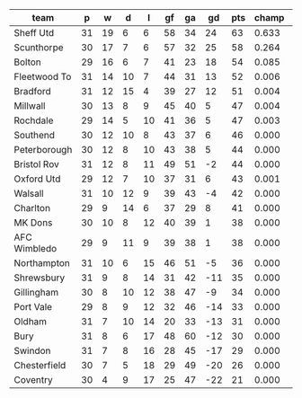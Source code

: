 |     team     | p  | w  | d  | l  | gf | ga | gd  | pts | champ | top2  | top3  | top4  |  5-7  | bot4  | bot3  | bot2  |
|--------------|----|----|----|----|----|----|-----|-----|-------|-------|-------|-------|-------|-------|-------|-------|
| Sheff Utd    | 31 | 19 |  6 |  6 | 58 | 34 |  24 |  63 | 0.633 | 0.888 | 0.968 | 0.991 | 0.009 | 0.000 | 0.000 | 0.000|
| Scunthorpe   | 30 | 17 |  7 |  6 | 57 | 32 |  25 |  58 | 0.264 | 0.667 | 0.866 | 0.942 | 0.052 | 0.000 | 0.000 | 0.000|
| Bolton       | 29 | 16 |  6 |  7 | 41 | 23 |  18 |  54 | 0.085 | 0.307 | 0.644 | 0.800 | 0.166 | 0.000 | 0.000 | 0.000|
| Fleetwood To | 31 | 14 | 10 |  7 | 44 | 31 |  13 |  52 | 0.006 | 0.036 | 0.127 | 0.285 | 0.415 | 0.000 | 0.000 | 0.000|
| Bradford     | 31 | 12 | 15 |  4 | 39 | 27 |  12 |  51 | 0.004 | 0.027 | 0.103 | 0.241 | 0.418 | 0.000 | 0.000 | 0.000|
| Millwall     | 30 | 13 |  8 |  9 | 45 | 40 |   5 |  47 | 0.004 | 0.032 | 0.113 | 0.263 | 0.412 | 0.000 | 0.000 | 0.000|
| Rochdale     | 29 | 14 |  5 | 10 | 41 | 36 |   5 |  47 | 0.003 | 0.024 | 0.078 | 0.183 | 0.372 | 0.000 | 0.000 | 0.000|
| Southend     | 30 | 12 | 10 |  8 | 43 | 37 |   6 |  46 | 0.000 | 0.003 | 0.022 | 0.068 | 0.264 | 0.000 | 0.000 | 0.000|
| Peterborough | 30 | 12 |  8 | 10 | 43 | 38 |   5 |  44 | 0.000 | 0.002 | 0.014 | 0.043 | 0.187 | 0.000 | 0.000 | 0.000|
| Bristol Rov  | 31 | 12 |  8 | 11 | 49 | 51 |  -2 |  44 | 0.000 | 0.000 | 0.003 | 0.010 | 0.074 | 0.001 | 0.000 | 0.000|
| Oxford Utd   | 29 | 12 |  7 | 10 | 37 | 31 |   6 |  43 | 0.001 | 0.011 | 0.047 | 0.122 | 0.307 | 0.000 | 0.000 | 0.000|
| Walsall      | 31 | 10 | 12 |  9 | 39 | 43 |  -4 |  42 | 0.000 | 0.000 | 0.001 | 0.003 | 0.043 | 0.003 | 0.001 | 0.000|
| Charlton     | 29 |  9 | 14 |  6 | 37 | 29 |   8 |  41 | 0.000 | 0.002 | 0.013 | 0.040 | 0.181 | 0.001 | 0.000 | 0.000|
| MK Dons      | 30 | 10 |  8 | 12 | 40 | 39 |   1 |  38 | 0.000 | 0.000 | 0.000 | 0.001 | 0.020 | 0.015 | 0.004 | 0.001|
| AFC Wimbledo | 29 |  9 | 11 |  9 | 39 | 38 |   1 |  38 | 0.000 | 0.000 | 0.002 | 0.010 | 0.074 | 0.004 | 0.001 | 0.000|
| Northampton  | 31 | 10 |  6 | 15 | 46 | 51 |  -5 |  36 | 0.000 | 0.000 | 0.000 | 0.000 | 0.003 | 0.063 | 0.024 | 0.005|
| Shrewsbury   | 31 |  9 |  8 | 14 | 31 | 42 | -11 |  35 | 0.000 | 0.000 | 0.000 | 0.000 | 0.000 | 0.144 | 0.066 | 0.020|
| Gillingham   | 30 |  8 | 10 | 12 | 38 | 47 |  -9 |  34 | 0.000 | 0.000 | 0.000 | 0.000 | 0.003 | 0.080 | 0.034 | 0.011|
| Port Vale    | 29 |  8 |  9 | 12 | 32 | 46 | -14 |  33 | 0.000 | 0.000 | 0.000 | 0.000 | 0.001 | 0.211 | 0.102 | 0.037|
| Oldham       | 31 |  7 | 10 | 14 | 20 | 33 | -13 |  31 | 0.000 | 0.000 | 0.000 | 0.000 | 0.000 | 0.488 | 0.297 | 0.122|
| Bury         | 31 |  8 |  6 | 17 | 48 | 60 | -12 |  30 | 0.000 | 0.000 | 0.000 | 0.000 | 0.000 | 0.447 | 0.268 | 0.118|
| Swindon      | 31 |  7 |  8 | 16 | 28 | 45 | -17 |  29 | 0.000 | 0.000 | 0.000 | 0.000 | 0.000 | 0.694 | 0.504 | 0.268|
| Chesterfield | 30 |  7 |  5 | 18 | 29 | 49 | -20 |  26 | 0.000 | 0.000 | 0.000 | 0.000 | 0.000 | 0.891 | 0.790 | 0.618|
| Coventry     | 30 |  4 |  9 | 17 | 25 | 47 | -22 |  21 | 0.000 | 0.000 | 0.000 | 0.000 | 0.000 | 0.959 | 0.910 | 0.801|

